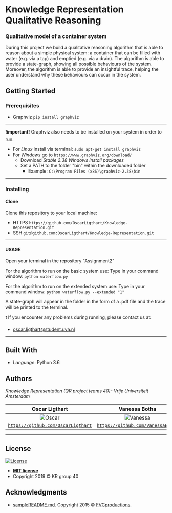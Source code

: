 #  Knowledge Representation Qualitative Reasoning 
### Qualitative model of a container system 
During this project we build a qualitative reasoning algorithm that is able to reason about a simple physical system: a container that can be filled with water (e.g. via a tap) and emptied (e.g. via a drain). The algorithm is able to provide a state-graph, showing all possible behaviours of the system. Moreover, the algorithm is able to provide an insightful trace, helping the user understand why these behaviours can occur in the system. 

## Getting Started
### Prerequisites

- Graphviz `pip install graphviz`
---
 :exclamation:**important**:exclamation: Graphviz also needs to be installed on your system in order to run. 
 * For *Linux* install via terminal: `sudo apt-get install graphviz`
 * For *Windows* go to  `https://www.graphviz.org/download/` 
	 * Download  *Stable 2.38 Windows install packages*
	 * Set a PATH to the folder "bin" within the downloaded folder
		 * Example: `C:\Program Files (x86)\graphviz-2.38\bin`
---
### Installing

#### Clone

Clone this repository to your local machine:
- HTTPS `https://github.com/OscarLigthart/Knowledge-Representation.git`
-  SSH `git@github.com:OscarLigthart/Knowledge-Representation.git`

---
#### USAGE

Open your terminal in the repository "Assignment2"

For the algorithm to run on the basic system use:
Type in your command window: `python waterflow.py`

For the algorithm to run on the extended system use:
Type in your command window: `python waterflow.py --extended "1"`

A state-graph will appear in the folder in the form of a .pdf file and the trace will be printed to the terminal.


:exclamation: If you encounter any problems during running, please contact us at:
* oscar.ligthart@student.uva.nl

---

## Built With

* <i> Language</i>: Python 3.6

## Authors
*Knowledge Representation (QR project teams 40)-  Vrije Universiteit Amsterdam*

| **Oscar Ligthart** | **Vanessa Botha** | 
| :---: |:---:| 
| ![Oscar](https://avatars1.githubusercontent.com/u/23171320?s=400&v=4) | ![Vanessa](https://avatars0.githubusercontent.com/u/31652336?s=200&v=4)|
| <a href="https://github.com/OscarLigthart" target="_blank">`https://github.com/OscarLigthart`</a> | <a href="https://github.com/VanessaBotha" target="_blank">`https://github.com/VanessaBotha`</a> | 
---

## License

[![License](http://img.shields.io/:license-mit-blue.svg?style=flat-square)](http://badges.mit-license.org)
- **[MIT license](http://opensource.org/licenses/mit-license.php)**
- Copyright 2019 © KR group 40

## Acknowledgments
- <a href="https://gist.github.com/fvcproductions/1bfc2d4aecb01a834b46" target="_blank">sampleREADME.md</a>. Copyright 2015 © <a href="http://fvcproductions.com" target="_blank">FVCproductions</a>.

